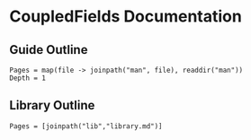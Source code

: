 
# CoupledFields Documentation

## Guide Outline

```@contents
Pages = map(file -> joinpath("man", file), readdir("man"))
Depth = 1
```

## Library Outline

```@contents
Pages = [joinpath("lib","library.md")]
```




